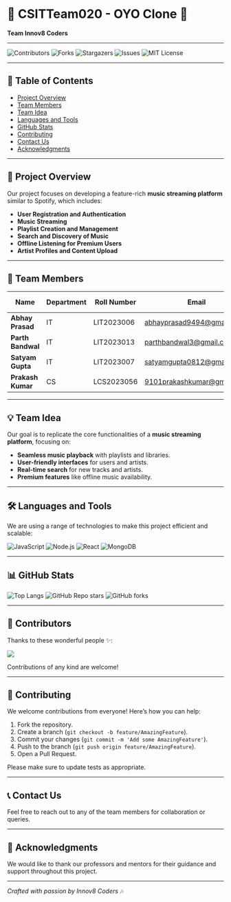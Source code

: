 # 🏨 CSITTeam020 - OYO Clone 🏨

**Team Innov8 Coders**

---

![Contributors](https://img.shields.io/github/contributors/IIITLucknowSWEngg/CSITTeam020)
![Forks](https://img.shields.io/github/forks/IIITLucknowSWEngg/CSITTeam020?style=social)
![Stargazers](https://img.shields.io/github/stars/IIITLucknowSWEngg/CSITTeam020?style=social)
![Issues](https://img.shields.io/github/issues/IIITLucknowSWEngg/CSITTeam020)
![MIT License](https://img.shields.io/github/license/IIITLucknowSWEngg/CSITTeam020)

---

## 🧭 Table of Contents

- [Project Overview](#project-overview)
- [Team Members](#team-members)
- [Team Idea](#team-idea)
- [Languages and Tools](#languages-and-tools)
- [GitHub Stats](#github-stats)
- [Contributing](#contributing)
- [Contact Us](#contact-us)
- [Acknowledgments](#acknowledgments)

---

## 📌 Project Overview

Our project focuses on developing a feature-rich **music streaming platform** similar to Spotify, which includes:

- **User Registration and Authentication**
- **Music Streaming**
- **Playlist Creation and Management**
- **Search and Discovery of Music**
- **Offline Listening for Premium Users**
- **Artist Profiles and Content Upload**

---

## 👥 Team Members

| **Name**            | **Department** | **Roll Number** | **Email**                          | **GitHub Username**                |
|---------------------|----------------|-----------------|------------------------------------|------------------------------------|
| **Abhay Prasad**     | IT             | LIT2023006      | abhayprasad9494@gmail.com          | [abhay9494](https://github.com/abhay9494) |
| **Parth Bandwal**    | IT             | LIT2023013      | parthbandwal3@gmail.com            | [parrth20](https://github.com/parrth20)   |
| **Satyam Gupta**     | IT             | LIT2023007      | satyamgupta0812@gmail.com          | [satyamgupta08](https://github.com/satyamgupta08) |
| **Prakash Kumar**    | CS             | LCS2023056      | 9101prakashkumar@gmail.com         | [Prakashkumar88](https://github.com/Prakashkumar88) |

---

## 💡 Team Idea

Our goal is to replicate the core functionalities of a **music streaming platform**, focusing on:

- **Seamless music playback** with playlists and libraries.
- **User-friendly interfaces** for users and artists.
- **Real-time search** for new tracks and artists.
- **Premium features** like offline music availability.

---

## 🛠️ Languages and Tools

We are using a range of technologies to make this project efficient and scalable:

![JavaScript](https://img.shields.io/badge/JavaScript-%23323330.svg?style=for-the-badge&logo=javascript&logoColor=%23F7DF1E)
![Node.js](https://img.shields.io/badge/Node.js-43853D?style=for-the-badge&logo=node.js&logoColor=white)
![React](https://img.shields.io/badge/React-%2320232a.svg?style=for-the-badge&logo=react&logoColor=%2361DAFB)
![MongoDB](https://img.shields.io/badge/MongoDB-%2347A248.svg?style=for-the-badge&logo=mongodb&logoColor=white)

---

## 📊 GitHub Stats

![Top Langs](https://github-readme-stats.vercel.app/api/top-langs/?username=IIITLucknowSWEngg&repo=CSITTeam020&layout=compact)
![GitHub Repo stars](https://img.shields.io/github/stars/IIITLucknowSWEngg/CSITTeam020?style=social)
![GitHub forks](https://img.shields.io/github/forks/IIITLucknowSWEngg/CSITTeam020?style=social)

---

## 👥 Contributors

Thanks to these wonderful people ✨:

<a href="https://github.com/IIITLucknowSWEngg/CSITTeam020/graphs/contributors">
  <img src="https://contrib.rocks/image?repo=IIITLucknowSWEngg/CSITTeam020" />
</a>

Contributions of any kind are welcome!

---

## 🤝 Contributing

We welcome contributions from everyone! Here’s how you can help:

1. Fork the repository.
2. Create a branch (`git checkout -b feature/AmazingFeature`).
3. Commit your changes (`git commit -m 'Add some AmazingFeature'`).
4. Push to the branch (`git push origin feature/AmazingFeature`).
5. Open a Pull Request.

Please make sure to update tests as appropriate.

---

## 📞 Contact Us

Feel free to reach out to any of the team members for collaboration or queries.

---

## 🎉 Acknowledgments

We would like to thank our professors and mentors for their guidance and support throughout this project.

---

*Crafted with passion by Innov8 Coders* 🎶
